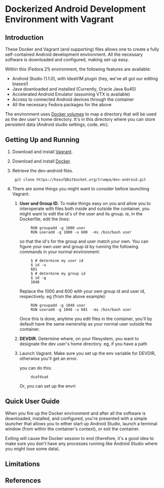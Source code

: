 Dockerized Android Development Environment with Vagrant
=======================================================

Introduction
------------

These Docker and Vagrant (and supporting) files allows one to create a fully self-contained Android development environment. All the necessary software is downloaded and configured, making set-up easy.

Within this (Fedora 21) environment, the following features are available:

* Android Studio (1.1.0), with IdeaVIM plugin (hey, we've all got our editing biases!)
* Java downloaded and installed (Currently, Oracle Java 8u45)
* Accelerated Android Emulator (assuming VTX is available)
* Access to connected Android devices through the container
* All the necessary Fedora packages for the above

The environment uses [Docker volumes](https://docs.docker.com/reference/builder/#volume) to map a directory that will be used as the dev user's home directory. It's in this directory where you can store persistent data (Android studio settings, code, etc).


Getting Up and Running
----------------------
1. Download and install [Vagrant](http://www.vagrantup.com).
1. Download and install [Docker](http://www.docker.com).
1. Retrieve the dev-android files.

        git clone https://hasuf@bitbucket.org/trumpa/dev-android.git

1. There are some things you might want to consider before launching Vagrant:
    1. **User and Group ID.** To make things easy on you and allow you to interoperate with files both inside and outside the container, you might want to edit the id's of the user and its group. ie, in the Dockerfile, edit the lines:
         
                RUN groupadd -g 1000 user        
                RUN useradd -g 1000 -u 600  -ms /bin/bash user
        
          so that the id's for the group and user match your own. You can figure your own user and group id by running the following commands in your normal environment:

                $ # determine my user id
                $ id -u
                681
                $ # determine my group id
                $ id -g
                1048
        
        Replace the 1000 and 600 with your own group id and user id, respectively. eg (from the above example):

                RUN groupadd -g 1048 user        
                RUN useradd -g 1048 -u 681  -ms /bin/bash user
        
        Once this is done, anytime you edit files in the container, you'll by default have the same ownership as your normal user outside the container.

      1. **DEVDIR.** Determine where, on your filesystem, you want to designate the dev user's home directory. eg, if you have a path 

    1. Launch Vagrant. Make sure you set up the env variable for DEVDIR, otherwise you'll get an error.

        you can do this:
       
                dsafdsad
            
        Or, you can set up the envri
        
   

Quick User Guide
----------------
When you fire up the Docker environment and after all the software is downloaded, installed, and configured, you're presented with a simple launcher that allows you to either start up Android Studio, launch a terminal window (from within the container's context), or exit the container. 

Exiting will cause the Docker session to end (therefore, it's a good idea to make sure you don't have any processes running like Android Studio where you might lose some data).

Limitations
-----------

References
----------    
 